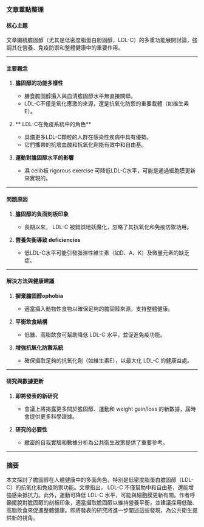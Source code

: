 ### 文章重點整理

#### 核心主題  
文章圍繞膽固醇（尤其是低密度脂蛋白胆固醇，LDL-C）的多重功能展開討論，強調其在營養、免疫防禦和整體健康中的重要作用。

---

#### 主要觀念  
1. **膽固醇的功能多樣性**  
   - 膳食膽固醇攝入與血清膽固醇水平無直接關聯。  
   - LDL-C不僅是氧化應激的來源，還是抗氧化防禦的重要載體（如维生素E）。  

2. ** LDL-C在免疫系統中的角色**  
   - 具備更多LDL-C顆粒的人群在感染性疾病中具有優勢。  
   - 它們攜帶的抗壞血酸和抗氧化劑能有效中和自由基。  

3. **運動對膽固醇水平的影響**  
   - 濕 celib板 rigorous exercise 可降低LDL-C水平，可能是通過細胞膜更新來實現的。  

---

#### 問題原因  
1. **膽固醇的負面刻板印象**  
   - 長期以來， LDL-C 被錯誤地妖魔化，忽略了其抗氧化和免疫防禦功用。  

2. **營養失衡導致 deficiencies**  
   - 低LDL-C水平可能引發脂溶性維生素（如D、A、K）及微量元素的缺乏症。  

---

#### 解決方法與健康建議  
1. **摒棄膽固醇ophobia**  
   - 適當攝入動物性食物以確保足夠的膽固醇來源，支持整體健康。  

2. **平衡飲食結構**  
   - 低醣、高脂飲食可幫助降低 LDL-C 水平，並促進免疫功能。  

3. **增強抗氧化防禦系統**  
   - 確保攝取足夠的抗氧化劑（如維生素E），以最大化 LDL-C 的健康益處。  

---

#### 研究與數據更新  
1. **即將發表的新研究**  
   - 會議上將揭露更多關於膽固醇、運動和 weight gain/loss 的新數據，屆時會提供更多科學證據。  

2. **研究的必要性**  
   - 繳密的自我實驗和數據分析為公共衛生政策提供了重要參考。  

---

### 摘要  
本文探討了膽固醇在人體健康中的多面角色，特別是低密度脂蛋白膽固醇（LDL-C）的抗氧化和免疫防禦功能。文章指出， LDL-C 不僅幫助中和自由基，還能增強感染抵抗力。此外，運動可降低 LDL-C 水平，可能與細胞膜更新有關。作者呼籲擺脫對膽固醇的刻板印象，適當攝取膽固醇以維持營養平衡，並建議採用低醣、高脂飲食來促進整體健康。即將發表的研究將進一步闡述這些發現，為公共衛生提供新的視角。